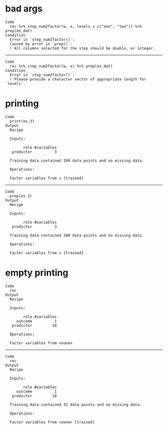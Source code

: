 # bad args

    Code
      rec %>% step_num2factor(w, x, levels = c("one", "two")) %>% prep(ex_dat)
    Condition
      Error in `step_num2factor()`:
      Caused by error in `prep()`:
      ! All columns selected for the step should be double, or integer.

---

    Code
      rec %>% step_num2factor(w, x) %>% prep(ex_dat)
    Condition
      Error in `step_num2factor()`:
      ! Please provide a character vector of appropriate length for `levels`.

# printing

    Code
      print(ex_3)
    Output
      Recipe
      
      Inputs:
      
            role #variables
       predictor          3
      
      Training data contained 200 data points and no missing data.
      
      Operations:
      
      Factor variables from z [trained]

---

    Code
      prep(ex_3)
    Output
      Recipe
      
      Inputs:
      
            role #variables
       predictor          3
      
      Training data contained 200 data points and no missing data.
      
      Operations:
      
      Factor variables from z [trained]

# empty printing

    Code
      rec
    Output
      Recipe
      
      Inputs:
      
            role #variables
         outcome          1
       predictor         10
      
      Operations:
      
      Factor variables from <none>

---

    Code
      rec
    Output
      Recipe
      
      Inputs:
      
            role #variables
         outcome          1
       predictor         10
      
      Training data contained 32 data points and no missing data.
      
      Operations:
      
      Factor variables from <none> [trained]

